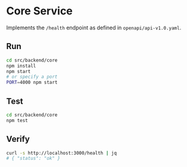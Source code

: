 # Core Service

Implements the `/health` endpoint as defined in `openapi/api-v1.0.yaml`.

## Run

```bash
cd src/backend/core
npm install
npm start
# or specify a port
PORT=4000 npm start
```

## Test

```bash
cd src/backend/core
npm test
```

## Verify

```bash
curl -s http://localhost:3000/health | jq
# { "status": "ok" }
```

